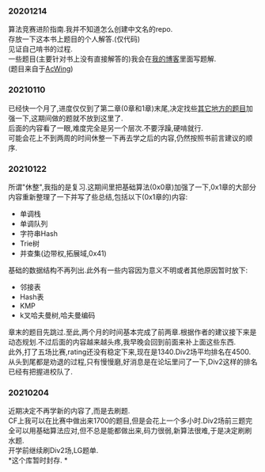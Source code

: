 ### 20201214  
  算法竞赛进阶指南.我并不知道怎么创建中文名的repo.  
  存放一下这本书上题目的个人解答.(仅代码)  
  见证自己啃书的过程.  
  一些题目(主要针对书上没有直接解答的)我会在[我的博客](https://i.cnblogs.com/tags/posts?tagId=4115014)里面写题解.  
  (题目来自于[AcWing](https://www.acwing.com/problem/search/1/?csrfmiddlewaretoken=aCDmmTJaWJmKaLhp5kitbNZSahEUKEZrGPskktHpfMxJQpM3TWTV0EYRrcJYuekq&search_content=%E7%AE%97%E6%B3%95%E7%AB%9E%E8%B5%9B%E8%BF%9B%E9%98%B6%E6%8C%87%E5%8D%97))  

### 20210110  
  已经快一个月了,进度仅仅到了第二章(0章和1章)末尾,决定找些[其它地方的题目](https://www.luogu.com.cn/training/9391)加强一下,这期间做的题就不放到这里了.  
  后面的内容看了一眼,难度完全是另一个层次.不要浮躁,硬啃就行.  
  可能会花上不到两周的时间休整一下再去学之后的内容,仍然按照书前言建议的顺序.  

### 20210122  
  所谓"休整",我指的是复习.这期间里把基础算法(0x0章)加强了一下,0x1章的大部分内容重新整理了一下并写了些总结,包括以下(0x1章的)内容:  
  - 单调栈
  - 单调队列
  - 字符串Hash
  - Trie树
  - 并查集(边带权,拓展域,0x41)
  
基础的数据结构不再列出.此外有一些内容因为意义不明或者其他原因暂时放下:
  - 邻接表
  - Hash表
  - KMP
  - k叉哈夫曼树,哈夫曼编码
  
  章末的题目先跳过.至此,两个月的时间基本完成了前两章.根据作者的建议接下来是动态规划.不过后面的内容越来越头疼,我早晚会回到前面来补上面这些东西.  
  此外,打了五场比赛,rating还没有稳定下来,现在是1340.Div2场平均排名在4500.  
  从头到尾都是劝退的过程,只有慢慢磨,好消息是在论坛里问了一下,Div2这样的排名已经有把握进校队了.  

### 20210204
  近期决定不再学新的内容了,而是去刷题.  
  CF上我可以在比赛中做出来1700的题目,但是会花上一个多小时.Div2场前三题完全可以用基础算法应对,但不总是能都做出来,码力很弱,新算法很难,于是决定刷刷水题.  
  开学前继续刷Div2场,LG题单.  
  *这个库暂时封存.  *
